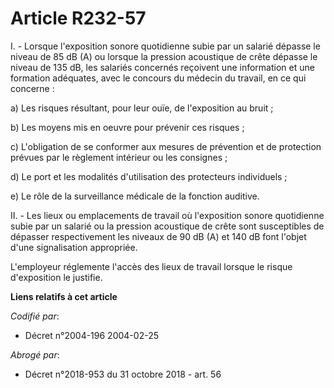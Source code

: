 # Article R232-57

I. - Lorsque l'exposition sonore quotidienne subie par un salarié dépasse le niveau de 85 dB (A) ou lorsque la pression
acoustique de crête dépasse le niveau de 135 dB, les salariés concernés reçoivent une information et une formation adéquates,
avec le concours du médecin du travail, en ce qui concerne :

a) Les risques résultant, pour leur ouïe, de l'exposition au bruit ;

b) Les moyens mis en oeuvre pour prévenir ces risques ;

c) L'obligation de se conformer aux mesures de prévention et de protection prévues par le règlement intérieur ou les
consignes ;

d) Le port et les modalités d'utilisation des protecteurs individuels ;

e) Le rôle de la surveillance médicale de la fonction auditive.

II. - Les lieux ou emplacements de travail où l'exposition sonore quotidienne subie par un salarié ou la pression acoustique
de crête sont susceptibles de dépasser respectivement les niveaux de 90 dB (A) et 140 dB font l'objet d'une signalisation
appropriée.

L'employeur réglemente l'accès des lieux de travail lorsque le risque d'exposition le justifie.

**Liens relatifs à cet article**

_Codifié par_:

  - Décret n°2004-196 2004-02-25

_Abrogé par_:

  - Décret n°2018-953 du 31 octobre 2018 - art. 56

